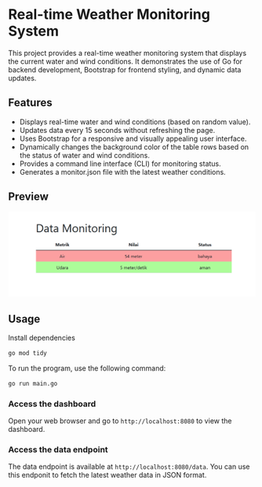 # Real-time Weather Monitoring System

This project provides a real-time weather monitoring system that displays the current water and wind conditions. 
It demonstrates the use of Go for backend development, Bootstrap for frontend styling, and dynamic data updates.

## Features

- Displays real-time water and wind conditions (based on random value).
- Updates data every 15 seconds without refreshing the page.
- Uses Bootstrap for a responsive and visually appealing user interface.
- Dynamically changes the background color of the table rows based on the status of water and wind conditions.
- Provides a command line interface (CLI) for monitoring status.
- Generates a monitor.json file with the latest weather conditions.

## Preview

![Dashbaord](dashboard.png)

## Usage

Install dependencies

```bash
go mod tidy
```

To run the program, use the following command:

```bash
go run main.go
```

### Access the dashboard
Open your web browser and go to `http://localhost:8080` to view the dashboard.

### Access the data endpoint
The data endpoint is available at `http://localhost:8080/data`. You can use this endponit to fetch the
latest weather data in JSON format.
